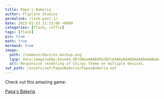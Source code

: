 ```yaml
---
title: Papa's Bakeria
author: Flipline Studios
permalink: /link-post-1/
date: 2023-01-23 11:33:00 +0800
categories: [flash, ruffle]
tags: [flash]
pin: true
math: true
mermaid: true
image:
  path: /commons/devices-mockup.png
  lqip: data:image/webp;base64,UklGRpoAAABXRUJQVlA4WAoAAAAQAAAADwAABwAAQUxQSDIAAAARL0AmbZurmr57yyIiqE8oiG0bejIYEQTgqiDA9vqnsUSI6H+oAERp2HZ65qP/VIAWAFZQOCBCAAAA8AEAnQEqEAAIAAVAfCWkAALp8sF8rgRgAP7o9FDvMCkMde9PK7euH5M1m6VWoDXf2FkP3BqV0ZYbO6NA/VFIAAAA
  alt: Responsive rendering of Chirpy theme on multiple devices.
swf_path: /assets/swf/PapasBakeria/PapasBakeria.swf
---
```


Check out this amazing game:

[Papa's Bakeria]("https://numantf2.github.io/assets/swf/PapasBakeria/PapasBakeria.swf")

<div class="ruffle-container" style="width: 100%; max-width: 800px; margin: auto;">
  <script src="/assets/ruffle/ruffle.js"></script>
  <script>
    window.addEventListener('DOMContentLoaded', (event) => {
      var container = document.querySelector(".ruffle-container");
      var swfUrl = "{{ site.baseurl }}{{ page.swf_path }}";
      var ruffleObject = document.createElement("object");
      ruffleObject.type = "application/x-shockwave-flash";
      ruffleObject.data = swfUrl;
      ruffleObject.style.width = "100%";
      ruffleObject.style.height = "100%";
      container.appendChild(ruffleObject);
    });
  </script>
</div>
